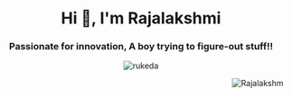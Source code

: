 <h1 align="center">Hi 👋, I'm Rajalakshmi</h1>
<h3 align="center">Passionate for innovation, A boy trying to figure-out stuff!!</h3>

<p align="center"> <img src="https://komarev.com/ghpvc/?username=rukveda&label=Profile%20views&color=0e75b6&style=flat" alt="rukeda" /> </p>
<a href="#vmmuthu31-title">
  <img src="https://github-readme-stats.vercel.app/api?username=rukveda&show_icons=true&theme=react&count_private=true&include_all_commits=true" alt="Rajalakshm" align="right" />
</a>
